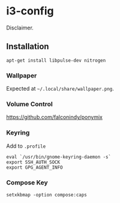 # i3-config

Disclaimer.

## Installation

    apt-get install libpulse-dev nitrogen

### Wallpaper    

Expected at `~/.local/share/wallpaper.png`.

### Volume Control

https://github.com/falconindy/ponymix

### Keyring

Add to `.profile`

    eval `/usr/bin/gnome-keyring-daemon -s`
    export SSH_AUTH_SOCK
    export GPG_AGENT_INFO

### Compose Key

    setxkbmap -option compose:caps
